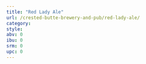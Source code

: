 ```yaml
---
title: "Red Lady Ale"
url: /crested-butte-brewery-and-pub/red-lady-ale/
category: 
style: 
abv: 0
ibu: 0
srm: 0
upc: 0
---
```


